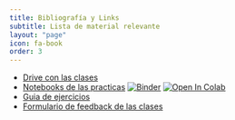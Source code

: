 ```yaml
---
title: Bibliografía y Links
subtitle: Lista de material relevante
layout: "page"
icon: fa-book
order: 3
---
```


- [Drive con las clases](https://drive.google.com/drive/folders/1hbPqqKadiZExcehsQH7nHjXQIvzACtmv?usp=sharing)
- [Notebooks de las practicas](https://github.com/orga-de-datos/practicas/tree/notebooks)  [![Binder](https://mybinder.org/badge_logo.svg)](https://mybinder.org/v2/gh/orga-de-datos/practicas/notebooks) [![Open In Colab](https://colab.research.google.com/assets/colab-badge.svg)](http://colab.research.google.com/github/orga-de-datos/practicas/blob/notebooks)
- [Guia de ejercicios](https://github.com/orga-de-datos/practicas/blob/guia-ejs/guia.pdf)
- [Formulario de feedback de las clases](https://forms.gle/u6WVr7PZJDP74n3m6)
